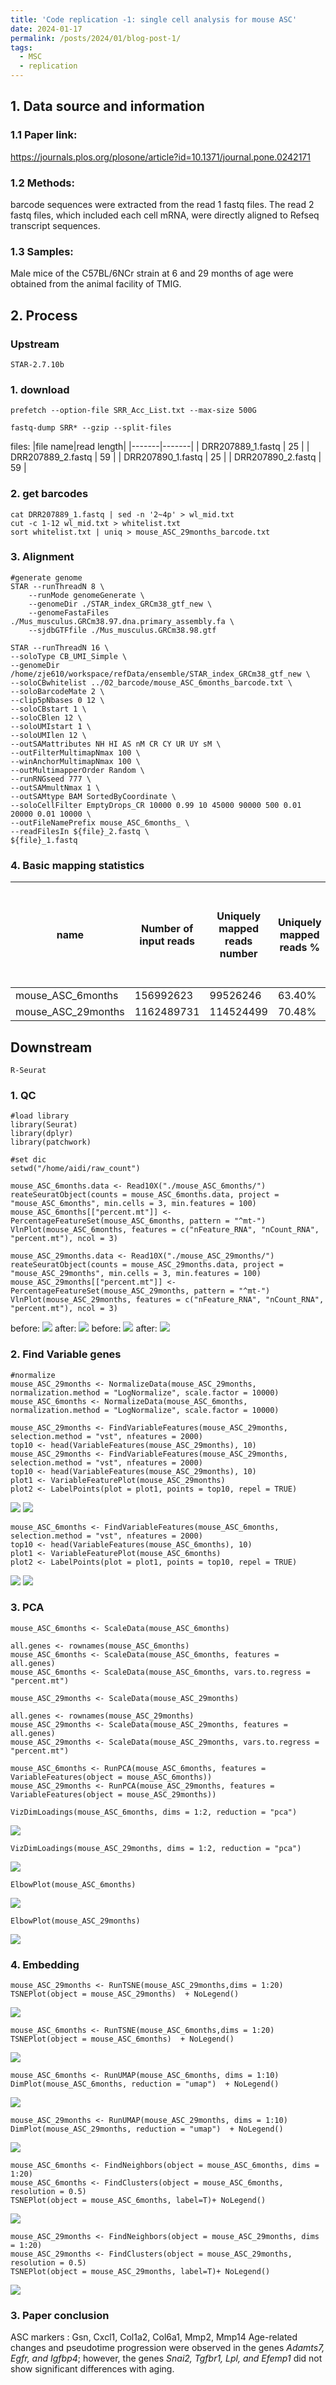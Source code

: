 ```yaml
---
title: 'Code replication -1: single cell analysis for mouse ASC'
date: 2024-01-17
permalink: /posts/2024/01/blog-post-1/
tags:
  - MSC
  - replication
---
```


## 1. Data source and information
### 1.1 Paper link: 
<https://journals.plos.org/plosone/article?id=10.1371/journal.pone.0242171>

### 1.2 Methods:
barcode sequences were extracted from the read 1 fastq files. The read 2 fastq files, which included each cell mRNA, were directly aligned to Refseq transcript sequences.

### 1.3 Samples:
 Male mice of the C57BL/6NCr strain at 6 and 29 months of age were obtained from the animal facility of TMIG. 

## 2. Process

### Upstream
```
STAR-2.7.10b
```
### 1. download
```
prefetch --option-file SRR_Acc_List.txt --max-size 500G

fastq-dump SRR* --gzip --split-files
```

files:
|file name|read length|
|-------|-------|
| DRR207889_1.fastq | 25 | 
| DRR207889_2.fastq | 59 |
| DRR207890_1.fastq | 25 |
| DRR207890_2.fastq | 59 |

### 2. get barcodes
```
cat DRR207889_1.fastq | sed -n '2~4p' > wl_mid.txt
cut -c 1-12 wl_mid.txt > whitelist.txt
sort whitelist.txt | uniq > mouse_ASC_29months_barcode.txt 
```
### 3. Alignment
```
#generate genome
STAR --runThreadN 8 \
    --runMode genomeGenerate \
    --genomeDir ./STAR_index_GRCm38_gtf_new \
    --genomeFastaFiles ./Mus_musculus.GRCm38.97.dna.primary_assembly.fa \
    --sjdbGTFfile ./Mus_musculus.GRCm38.98.gtf
```

```
STAR --runThreadN 16 \
--soloType CB_UMI_Simple \
--genomeDir /home/zje610/workspace/refData/ensemble/STAR_index_GRCm38_gtf_new \
--soloCBwhitelist ../02_barcode/mouse_ASC_6months_barcode.txt \
--soloBarcodeMate 2 \
--clip5pNbases 0 12 \
--soloCBstart 1 \
--soloCBlen 12 \
--soloUMIstart 1 \
--soloUMIlen 12 \
--outSAMattributes NH HI AS nM CR CY UR UY sM \
--outFilterMultimapNmax 100 \
--winAnchorMultimapNmax 100 \
--outMultimapperOrder Random \
--runRNGseed 777 \
--outSAMmultNmax 1 \
--outSAMtype BAM SortedByCoordinate \
--soloCellFilter EmptyDrops_CR 10000 0.99 10 45000 90000 500 0.01 20000 0.01 10000 \
--outFileNamePrefix mouse_ASC_6months_ \
--readFilesIn ${file}_2.fastq \
${file}_1.fastq
```

### 4. Basic mapping statistics
| name | Number of input reads | Uniquely mapped reads number | Uniquely mapped reads % | Number of reads mapped to multiple loci | % of reads mapped to multiple loci mapped reads | Number of reads unmapped: too short | % of reads unmapped: too short |
|------|-----------------------|------------------------------|-------------------------|-----------------------------------------|-----------------------------------------------|-------------------------------------|--------------------------------|
|mouse_ASC_6months|156992623|99526246|63.40%|29443786|18.75%|27718389|17.66%|
|mouse_ASC_29months|1162489731|114524499|70.48%|35452911|21.82%|12306366|7.57%|

## Downstream
```
R-Seurat
```
### 1. QC
```
#load library
library(Seurat) 
library(dplyr) 
library(patchwork) 

#set dic
setwd("/home/aidi/raw_count")

mouse_ASC_6months.data <- Read10X("./mouse_ASC_6months/")
reateSeuratObject(counts = mouse_ASC_6months.data, project = "mouse_ASC_6months", min.cells = 3, min.features = 100)
mouse_ASC_6months[["percent.mt"]] <- PercentageFeatureSet(mouse_ASC_6months, pattern = "^mt-")
VlnPlot(mouse_ASC_6months, features = c("nFeature_RNA", "nCount_RNA", "percent.mt"), ncol = 3)

mouse_ASC_29months.data <- Read10X("./mouse_ASC_29months/")
reateSeuratObject(counts = mouse_ASC_29months.data, project = "mouse_ASC_29months", min.cells = 3, min.features = 100)
mouse_ASC_29months[["percent.mt"]] <- PercentageFeatureSet(mouse_ASC_29months, pattern = "^mt-")
VlnPlot(mouse_ASC_29months, features = c("nFeature_RNA", "nCount_RNA", "percent.mt"), ncol = 3)
```

before:
![](@attachment/Clipboard_2025-07-28-16-19-37.png)
after:
![](@attachment/Clipboard_2025-07-28-16-20-38.png)
before:
![](@attachment/Clipboard_2025-07-28-16-21-24.png)
after:
![](@attachment/Clipboard_2025-07-28-16-21-33.png)

### 2. Find Variable genes
```
#normalize
mouse_ASC_29months <- NormalizeData(mouse_ASC_29months, normalization.method = "LogNormalize", scale.factor = 10000) 
mouse_ASC_6months <- NormalizeData(mouse_ASC_6months, normalization.method = "LogNormalize", scale.factor = 10000)
```

```
mouse_ASC_29months <- FindVariableFeatures(mouse_ASC_29months, selection.method = "vst", nfeatures = 2000)
top10 <- head(VariableFeatures(mouse_ASC_29months), 10) 
mouse_ASC_29months <- FindVariableFeatures(mouse_ASC_29months, selection.method = "vst", nfeatures = 2000)
top10 <- head(VariableFeatures(mouse_ASC_29months), 10) 
plot1 <- VariableFeaturePlot(mouse_ASC_29months)
plot2 <- LabelPoints(plot = plot1, points = top10, repel = TRUE) 
```
![](@attachment/Clipboard_2025-07-28-16-23-29.png)
![](@attachment/Clipboard_2025-07-28-16-23-34.png)

```
mouse_ASC_6months <- FindVariableFeatures(mouse_ASC_6months, selection.method = "vst", nfeatures = 2000)
top10 <- head(VariableFeatures(mouse_ASC_6months), 10) 
plot1 <- VariableFeaturePlot(mouse_ASC_6months)
plot2 <- LabelPoints(plot = plot1, points = top10, repel = TRUE) 
```

![](@attachment/Clipboard_2025-07-28-16-23-53.png)
![](@attachment/Clipboard_2025-07-28-16-23-59.png)

### 3. PCA
```
mouse_ASC_6months <- ScaleData(mouse_ASC_6months) 

all.genes <- rownames(mouse_ASC_6months) 
mouse_ASC_6months <- ScaleData(mouse_ASC_6months, features = all.genes) 
mouse_ASC_6months <- ScaleData(mouse_ASC_6months, vars.to.regress = "percent.mt")

mouse_ASC_29months <- ScaleData(mouse_ASC_29months) 

all.genes <- rownames(mouse_ASC_29months) 
mouse_ASC_29months <- ScaleData(mouse_ASC_29months, features = all.genes) 
mouse_ASC_29months <- ScaleData(mouse_ASC_29months, vars.to.regress = "percent.mt")
```

```
mouse_ASC_6months <- RunPCA(mouse_ASC_6months, features = VariableFeatures(object = mouse_ASC_6months)) 
mouse_ASC_29months <- RunPCA(mouse_ASC_29months, features = VariableFeatures(object = mouse_ASC_29months)) 
```

```
VizDimLoadings(mouse_ASC_6months, dims = 1:2, reduction = "pca") 
```
![](@attachment/Clipboard_2025-07-28-16-26-19.png)

```
VizDimLoadings(mouse_ASC_29months, dims = 1:2, reduction = "pca") 
```
![](@attachment/Clipboard_2025-07-28-16-26-35.png)

```
ElbowPlot(mouse_ASC_6months)
```
![](@attachment/Clipboard_2025-07-28-16-26-50.png)

```
ElbowPlot(mouse_ASC_29months)
```

![](@attachment/Clipboard_2025-07-28-16-27-04.png)

### 4. Embedding
```
mouse_ASC_29months <- RunTSNE(mouse_ASC_29months,dims = 1:20) 
TSNEPlot(object = mouse_ASC_29months)  + NoLegend()
```
![](@attachment/Clipboard_2025-07-28-16-29-36.png)

```
mouse_ASC_6months <- RunTSNE(mouse_ASC_6months,dims = 1:20)
TSNEPlot(object = mouse_ASC_6months)  + NoLegend()
```
![](@attachment/Clipboard_2025-07-28-16-29-51.png)

```
mouse_ASC_6months <- RunUMAP(mouse_ASC_6months, dims = 1:10)
DimPlot(mouse_ASC_6months, reduction = "umap")  + NoLegend()
```
![](@attachment/Clipboard_2025-07-28-16-30-08.png)

```
mouse_ASC_29months <- RunUMAP(mouse_ASC_29months, dims = 1:10)
DimPlot(mouse_ASC_29months, reduction = "umap")  + NoLegend()
```
![](@attachment/Clipboard_2025-07-28-16-30-41.png)

```
mouse_ASC_6months <- FindNeighbors(object = mouse_ASC_6months, dims = 1:20)
mouse_ASC_6months <- FindClusters(object = mouse_ASC_6months, resolution = 0.5)
TSNEPlot(object = mouse_ASC_6months, label=T)+ NoLegend()
```
![](@attachment/Clipboard_2025-07-28-16-31-06.png)

```
mouse_ASC_29months <- FindNeighbors(object = mouse_ASC_29months, dims = 1:20)
mouse_ASC_29months <- FindClusters(object = mouse_ASC_29months, resolution = 0.5)
TSNEPlot(object = mouse_ASC_29months, label=T)+ NoLegend()
```
![](@attachment/Clipboard_2025-07-28-16-31-23.png)


### 3. Paper conclusion
 ASC markers : Gsn, Cxcl1, Col1a2, Col6a1, Mmp2, Mmp14 
 Age-related changes and pseudotime progression were observed in the genes *Adamts7, Egfr, and Igfbp4*; however, the genes *Snai2, Tgfbr1, Lpl, and Efemp1* did not show significant differences with aging.
